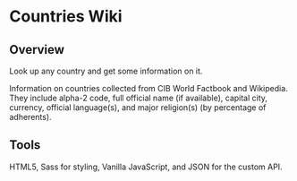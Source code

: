 # Countries Wiki

## **Overview**

Look up any country and get some information on it.

Information on countries collected from CIB World Factbook and Wikipedia. They include alpha-2 code, full official name (if available), capital city, currency, official language(s), and major religion(s) (by percentage of adherents).

## **Tools**

HTML5, Sass for styling, Vanilla JavaScript, and JSON for the custom API.
